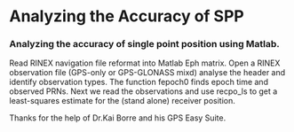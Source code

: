 # Analyzing the Accuracy of SPP
### Analyzing the accuracy of single point position using Matlab.
Read RINEX navigation file reformat into Matlab Eph matrix.
Open a RINEX observation file (GPS-only or GPS-GLONASS mixd) analyse the header and identify observation types. 
The function fepoch0 finds epoch time and observed PRNs. Next we read the observations and use recpo_ls to get a least-squares estimate for the (stand alone) receiver position.

Thanks for the help of Dr.Kai Borre and his GPS Easy Suite.
